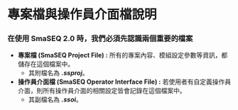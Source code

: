 # 專案檔與操作員介面檔說明

### 在使用 SmaSEQ 2.0 時，我們必須先認識兩個重要的檔案

* **專案檔 \(SmaSEQ Project File\) :** 所有的專案內容、模組設定參數等資訊，都儲存在這個檔案中。
  * 其附檔名為 _**.ssproj**_。
* **操作員介面檔 \(SmaSEQ Operator Interface File\) :** 若使用者有自定義操作員介面，則所有操作員介面的相關設定皆會記錄在這個檔案中。
  * 其副檔名為 _**.ssoi**_。

